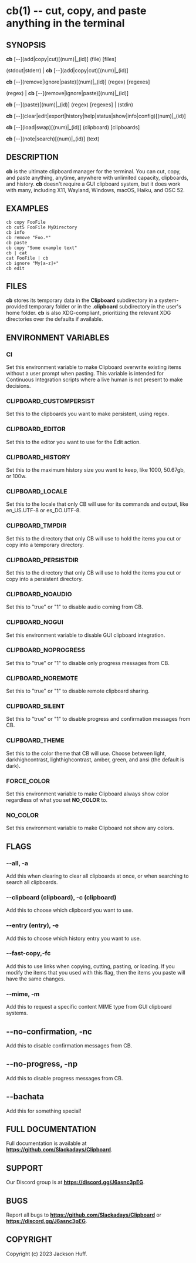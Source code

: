 cb(1) -- cut, copy, and paste anything in the terminal
=====

## SYNOPSIS

**cb** \[\-\-](add|copy|cut)[(num)|_(id)] (file) [files]

(stdout|stderr) | **cb** \[\-\-](add|copy|cut)[(num)|_(id)]

**cb** \[\-\-](remove|ignore|paste)[(num)|_(id)] (regex) [regexes]

(regex) | **cb** \[\-\-](remove|ignore|paste)[(num)|_(id)]

**cb** \[\-\-](paste)[(num)|_(id)] (regex) [regexes] | (stdin)

**cb** \[\-\-](clear|edit|export|history|help|status|show|info|config)[(num)|_(id)]

**cb** \[\-\-](load|swap)[(num)|_(id)] (clipboard) [clipboards]

**cb** \[\-\-](note|search)[(num)|_(id)] (text)

## DESCRIPTION

**cb** is the ultimate clipboard manager for the terminal. You can cut, copy, and paste anything, anytime, anywhere with unlimited capacity, clipboards, and history. **cb** doesn't require a GUI clipboard system, but it does work with many, including X11, Wayland, Windows, macOS, Haiku, and OSC 52.

## EXAMPLES

```
cb copy FooFile
cb cut5 FooFile MyDirectory
cb info
cb remove "Foo.*"
cb paste
cb copy "Some example text"
cb | cat
cat FooFile | cb
cb ignore "My[a-z]+"
cb edit
```

## FILES

**cb** stores its temporary data in the **Clipboard** subdirectory in a system-provided temporary folder or in the **.clipboard** subdirectory in the user's home folder. **cb** is also XDG-compliant, prioritizing the relevant XDG directories over the defaults if available.

## ENVIRONMENT VARIABLES

### **CI**

Set this environment variable to make Clipboard overwrite existing items without a user prompt when pasting. This variable is intended for Continuous Integration scripts where a live human is not present to make decisions.

### **CLIPBOARD_CUSTOMPERSIST**

Set this to the clipboards you want to make persistent, using regex.

### **CLIPBOARD_EDITOR**

Set this to the editor you want to use for the Edit action.

### **CLIPBOARD_HISTORY**

Set this to the maximum history size you want to keep, like 1000, 50.67gb, or 100w.

### **CLIPBOARD_LOCALE**

Set this to the locale that only CB will use for its commands and output, like en_US.UTF-8 or es_DO.UTF-8.

### **CLIPBOARD_TMPDIR**

Set this to the directory that only CB will use to hold the items you cut or copy into a temporary directory.

### **CLIPBOARD_PERSISTDIR** 

Set this to the directory that only CB will use to hold the items you cut or copy into a persistent directory.

### **CLIPBOARD_NOAUDIO**

Set this to "true" or "1" to disable audio coming from CB.

### **CLIPBOARD_NOGUI**

Set this environment variable to disable GUI clipboard integration.

### **CLIPBOARD_NOPROGRESS**

Set this to "true" or "1" to disable only progress messages from CB.

### **CLIPBOARD_NOREMOTE**

Set this to "true" or "1" to disable remote clipboard sharing.

### **CLIPBOARD_SILENT**

Set this to "true" or "1" to disable progress and confirmation messages from CB.

### **CLIPBOARD_THEME**

Set this to the color theme that CB will use. Choose between light, darkhighcontrast, lighthighcontrast, amber, green, and
 ansi (the default is dark).

### **FORCE_COLOR**

Set this environment variable to make Clipboard always show color regardless of what you set **NO_COLOR** to.

### **NO_COLOR**

Set this environment variable to make Clipboard not show any colors.

## FLAGS

### **\-\-all**, **-a**

Add this when clearing to clear all clipboards at once, or when searching to search all clipboards.

### **\-\-clipboard (clipboard)**, **-c (clipboard)**

Add this to choose which clipboard you want to use.

### **\-\-entry (entry)**, **-e**

Add this to choose which history entry you want to use.

### **\-\-fast-copy**,**-fc**

Add this to use links when copying, cutting, pasting, or loading. If you modify the items that you used with this flag, then the items you paste will have the same changes.

### **\-\-mime**, **-m**

Add this to request a specific content MIME type from GUI clipboard systems.

## **\-\-no-confirmation**, **-nc**

Add this to disable confirmation messages from CB.

## **\-\-no-progress**, **-np**

Add this to disable progress messages from CB.

## **\-\-bachata**

Add this for something special!

## FULL DOCUMENTATION

Full documentation is available at __https://github.com/Slackadays/Clipboard__.

## SUPPORT

Our Discord group is at __https://discord.gg/J6asnc3pEG__.

## BUGS

Report all bugs to __https://github.com/Slackadays/Clipboard__ or __https://discord.gg/J6asnc3pEG__.

## COPYRIGHT

Copyright (c) 2023 Jackson Huff.